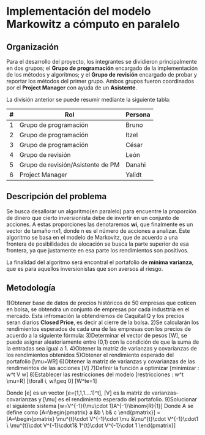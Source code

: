 # Implementación del modelo Markowitz a cómputo en paralelo



## Organización

Para el desarrollo del proyecto, los integrantes se dividieron principalmente en dos grupos; el **Grupo de programación** encargado de la implementación de los métodos y algoritmos; y el **Grupo de revisión** encargado de probar y reportar los métodos del primer grupo. Ambos grupos fueron coordinados por el **Project Manager** con ayuda de un **Asistente**.

La división anterior se puede resumir mediante la siguiente tabla:

| #    | Rol                                   | Persona      | 
| ---- | --------------------------------------| ------------ | 
| 1    | Grupo de programación                 | Bruno        | 
| 2    | Grupo de programación                 | Itzel        | 
| 3    | Grupo de programación                 | César        | 
| 4    | Grupo de revisión                     | León         |
| 5    | Grupo de revisión/Asistente de PM     | Danahi       | 
| 6    | Project Manager                       | Yalidt       | 

## Descripción del problema

Se busca desallorar un algoritmo(en paralelo) para encuentre la proporción de dinero que cierto inversionista debe de invertir en un conjunto de acciones. A estas proporciones las denotaremos **wi**, que finalmente es un vector de tamaño nx1, donde n es el número de acciones a analizar. Este algoritmo se basa en el modelo de Markovitz, que de acuerdo a una frontera de posibilidades de alocación se busca la parte superior de esa frontera, ya que justamente en esa parte los rendimientos son positivos.


La finalidad del algoritmo será encontral el portafolio de **mínima varianza**, que es para aquellos inversionistas que son aversos al riesgo. 

## Metodología
1)Obtener base de datos de precios históricos de 50 empresas que coticen en bolsa, se obtendra un conjunto de empresas por cada industtría en el mercado. Esta infromación la obtendremos de CaquitalIQ y los precios seran diarios **Closed Price**, es decir al cierre de la bolsa.
2)Se calcularán los rendimientos esperados de cada una de las empresas con los precios de acuerdo a la siguiente fórmula:
3)Determinar el vector de pesos \[W\], se puede asignar aleatoriamente entre (0,1) con la condición de que la suma de la entradas sea igual a 1.
4)Obtener la matriz de varianzas y covarianzas de los rendimientos obtenidos
5)Obtener el rendimiento esperado del portafolio \[\mu=WR\]
6)Obtener la matriz de varianzas y covarianzas de las rendimeintos de las acciones \[V\]
7)Definir la función a optimizar  \[minimizar : w^t V w\]
8)Establecer las restricciones del modelo
\[restricciones : w^t \mu=R\]
                \[\forall i, wi\geq 0\]
                \[W^te=1\]

Donde \[e\] es un vector \[e=(1,1,1....1)^t\], \[V\] es la matriz de varianzas-covarianzas y \[\mu\]
es el rendimiento esperado del portafolio.
9)Solucionar el siguiente sistema  \[w=V^{-1}(\mu\cdot 1)A^{-1}\binom{R}{1}\]
Donde A se define como
\[A=\begin{pmatrix} a &b \\ b& c \end{pmatrix}\] = \[A=\begin{pmatrix} \mu^{t}\cdot V^{-1}\cdot \mu &\mu^{t}\cdot V^{-1}\cdot1 \\ \mu^{t}\cdot V^{-1}\cdot1& 1^{t}\cdot V^{-1}\cdot 1 \end{pmatrix}\]
